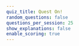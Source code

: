 ```yaml
---
quiz_title: Quest On!
random_questions: false
questions_per_session: 25
show_explanations: false
enable_scoring: true
---
```

